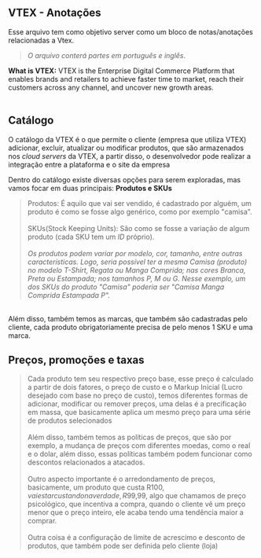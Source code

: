 ## VTEX - Anotações

Esse arquivo tem como objetivo server como um bloco de notas/anotações relacionadas a Vtex.

>*O arquivo conterá partes em português e inglês*.

<strong>What is VTEX:</strong> VTEX is the Enterprise Digital Commerce Platform that enables brands and retailers to achieve faster time to market, reach their customers across any channel, and uncover new growth areas.
<br><br>

<h2>Catálogo</h2>

O catálogo da VTEX é o que permite o cliente (empresa que utiliza VTEX) adicionar, excluir, atualizar ou modificar produtos, que são armazenados nos *cloud servers* da VTEX, a partir disso, o desenvolvedor pode realizar a integração entre a plataforma e o site da empresa

Dentro do catálogo existe diversas opções para serem exploradas, mas vamos focar em duas principais: <strong>Produtos e SKUs</strong>


>Produtos: É aquilo que vai ser vendido, é cadastrado por alguém, um produto é como se fosse algo genérico, como por exemplo "camisa".
<br><br>
>SKUs(Stock Keeping Units): São como se fosse a variação de algum produto (cada SKU tem um *ID* próprio).
<br><br>
>*Os produtos podem variar por modelo, cor, tamanho, entre outras características. Logo, seria possível ter a mesma Camisa (produto) no modelo T-Shirt, Regata ou Manga Comprida; nas cores Branca, Preta ou Estampada; nos tamanhos P, M ou G. Nesse exemplo, um dos SKUs do produto "Camisa" poderia ser "Camisa Manga Comprida Estampada P".*
<br>
Além disso, também temos as marcas, que também são cadastradas pelo cliente, cada produto obrigatoriamente precisa de pelo menos 1 SKU e uma marca.

<h2>Preços, promoções e taxas</h2>

>Cada produto tem seu respectivo preço base, esse preço é calculado a partir de dois fatores, o preço de custo e o Markup Inicial (Lucro desejado com base no preço de custo), temos diferentes formas de adicionar, modificar ou remover preços, uma delas é a precificação em massa, que basicamente aplica um mesmo preço para uma série de produtos selecionados
<br><br>
>Além disso, também temos as políticas de preços, que são por exemplo, a mudança de preços com diferentes moedas, como o real e o dolar, além disso, essas políticas também podem funcionar como descontos relacionados a atacados.
<br><br>
>Outro aspecto importante é o arredondamento de preços, basicamente, um produto que custa R$100, vai estar custando na verdade, R$99,99, algo que chamamos de preço psicológico, que incentiva a compra, quando o cliente vê um preço menor que o preço inteiro, ele acaba tendo uma tendência maior a comprar.
<br><br>
Outra coisa é a configuração de limite de acrescimo e desconto de produtos, que também pode ser definida pelo cliente (loja)
